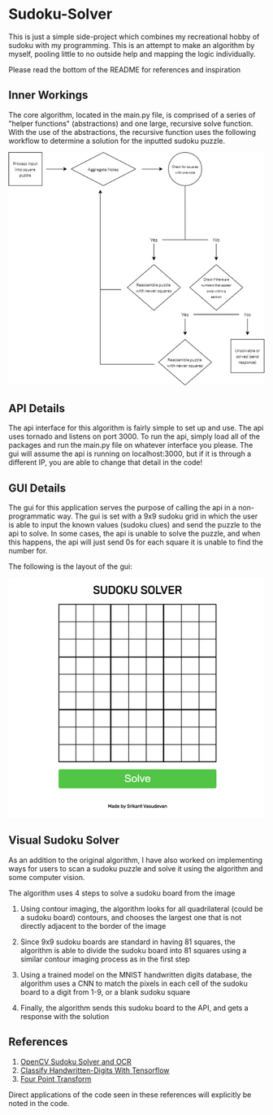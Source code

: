 # Sudoku-Solver

This is just a simple side-project which combines my recreational hobby of sudoku with my programming. This is an attempt to make an algorithm by myself, pooling little to no outside help and mapping the logic individually.

Please read the bottom of the README for references and inspiration

## Inner Workings

The core algorithm, located in the main.py file, is comprised of a series of "helper functions" (abstractions) and one large, recursive solve function. With the use of the abstractions, the recursive function uses the following workflow to determine a solution for the inputted sudoku puzzle.

![Sudoku Workflow Diagram](img/sudoku_diagram.png)

## API Details

The api interface for this algorithm is fairly simple to set up and use. The api uses tornado and listens on port 3000. To run the api, simply load all of the packages and run the main.py file on whatever interface you please. The gui will assume the api is running on localhost:3000, but if it is through a different IP, you are able to change that detail in the code!

## GUI Details

The gui for this application serves the purpose of calling the api in a non-programmatic way. The gui is set with a 9x9 sudoku grid in which the user is able to input the known values (sudoku clues) and send the puzzle to the api to solve. In some cases, the api is unable to solve the puzzle, and when this happens, the api will just send 0s for each square it is unable to find the number for.

The following is the layout of the gui:

![GUI Diagram](img/ui_ss.PNG)

## Visual Sudoku Solver

As an addition to the original algorithm, I have also worked on implementing ways for users to scan a sudoku puzzle and solve it using the algorithm and some computer vision.

The algorithm uses 4 steps to solve a sudoku board from the image

1. Using contour imaging, the algorithm looks for all quadrilateral (could be a sudoku board) contours, and chooses the largest one that is not directly adjacent to the border of the image

2. Since 9x9 sudoku boards are standard in having 81 squares, the algorithm is able to divide the sudoku board into 81 squares using a similar contour imaging process as in the first step

3. Using a trained model on the MNIST handwritten digits database, the algorithm uses a CNN to match the pixels in each cell of the sudoku board to a digit from 1-9, or a blank sudoku square

4. Finally, the algorithm sends this sudoku board to the API, and gets a response with the solution


## References

1. [OpenCV Sudoku Solver and OCR](https://pyimagesearch.com/2020/08/10/opencv-sudoku-solver-and-ocr/)
2. [Classify Handwritten-Digits With Tensorflow](https://www.marktechpost.com/2019/10/16/classify-handwritten-digits-with-tensorflow/#:~:text=The%20MNIST%20Handwritten%20Digit%20is,digits%20between%200%20and%209.)
3. [Four Point Transform](https://pyimagesearch.com/2014/08/25/4-point-opencv-getperspective-transform-example/)

Direct applications of the code seen in these references will explicitly be noted in the code.
